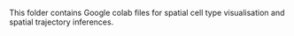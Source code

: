 This folder contains Google colab files for spatial cell type visualisation and spatial trajectory inferences.
